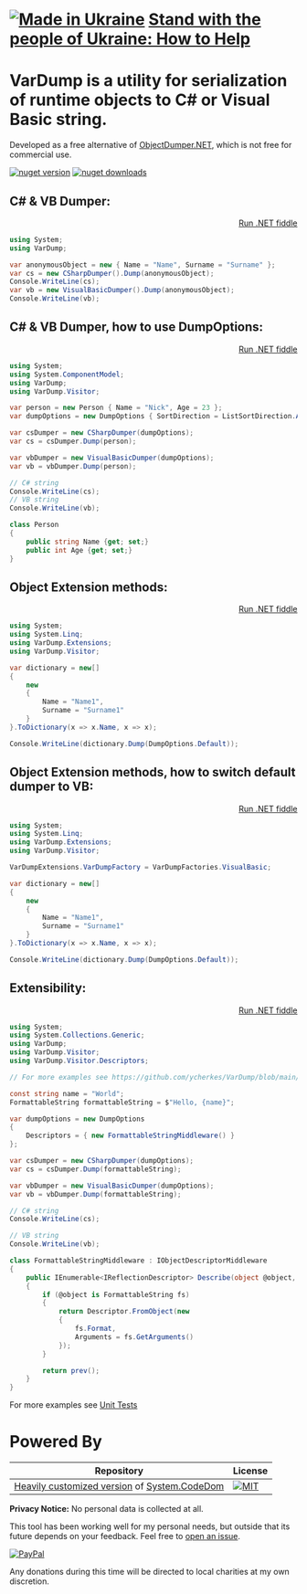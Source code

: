 # [![Made in Ukraine](https://img.shields.io/badge/made_in-ukraine-ffd700.svg?labelColor=0057b7&style=for-the-badge)](https://stand-with-ukraine.pp.ua) [Stand with the people of Ukraine: How to Help](https://stand-with-ukraine.pp.ua)

VarDump is a utility for serialization of runtime objects to C# or Visual Basic string.
===========================================================================================

Developed as a free alternative of [ObjectDumper.NET](https://github.com/thomasgalliker/ObjectDumper), which is not free for commercial use.

[![nuget version](https://img.shields.io/badge/Nuget-v0.2.14-blue)](https://www.nuget.org/packages/VarDump)
[![nuget downloads](https://img.shields.io/nuget/dt/VarDump?label=Downloads)](https://www.nuget.org/packages/VarDump)

## C# & VB Dumper:
<p align="right"><a href="https://dotnetfiddle.net/4ARhwR">Run .NET fiddle</a></p>

```csharp
using System;
using VarDump;

var anonymousObject = new { Name = "Name", Surname = "Surname" };
var cs = new CSharpDumper().Dump(anonymousObject);
Console.WriteLine(cs);
var vb = new VisualBasicDumper().Dump(anonymousObject);
Console.WriteLine(vb);
```
## C# & VB Dumper, how to use DumpOptions:
<p align="right"><a href="https://dotnetfiddle.net/CxsDtN">Run .NET fiddle</a></p>

```csharp
using System;
using System.ComponentModel;
using VarDump;
using VarDump.Visitor;

var person = new Person { Name = "Nick", Age = 23 };
var dumpOptions = new DumpOptions { SortDirection = ListSortDirection.Ascending };

var csDumper = new CSharpDumper(dumpOptions);
var cs = csDumper.Dump(person);

var vbDumper = new VisualBasicDumper(dumpOptions);
var vb = vbDumper.Dump(person);

// C# string
Console.WriteLine(cs);
// VB string
Console.WriteLine(vb);

class Person
{
	public string Name {get; set;}
	public int Age {get; set;}
}
```

## Object Extension methods:
<p align="right"><a href="https://dotnetfiddle.net/Lz9duL">Run .NET fiddle</a></p>

```csharp
using System;
using System.Linq;
using VarDump.Extensions;
using VarDump.Visitor;

var dictionary = new[]
{
    new
    {
        Name = "Name1",
        Surname = "Surname1"
    }
}.ToDictionary(x => x.Name, x => x);

Console.WriteLine(dictionary.Dump(DumpOptions.Default));
```

## Object Extension methods, how to switch default dumper to VB:
<p align="right"><a href="https://dotnetfiddle.net/sM1lML">Run .NET fiddle</a></p>

```csharp
using System;
using System.Linq;
using VarDump.Extensions;
using VarDump.Visitor;

VarDumpExtensions.VarDumpFactory = VarDumpFactories.VisualBasic;

var dictionary = new[]
{
    new
    {
        Name = "Name1",
        Surname = "Surname1"
    }
}.ToDictionary(x => x.Name, x => x);

Console.WriteLine(dictionary.Dump(DumpOptions.Default));
```

## Extensibility:
<p align="right"><a href="https://dotnetfiddle.net/hfrbo6">Run .NET fiddle</a></p>

```csharp
using System;
using System.Collections.Generic;
using VarDump;
using VarDump.Visitor;
using VarDump.Visitor.Descriptors;

// For more examples see https://github.com/ycherkes/VarDump/blob/main/test/VarDump.UnitTests/ObjectDescriptorMiddlewareSpec.cs

const string name = "World";
FormattableString formattableString = $"Hello, {name}";

var dumpOptions = new DumpOptions
{
    Descriptors = { new FormattableStringMiddleware() }
};

var csDumper = new CSharpDumper(dumpOptions);
var cs = csDumper.Dump(formattableString);

var vbDumper = new VisualBasicDumper(dumpOptions);
var vb = vbDumper.Dump(formattableString);

// C# string
Console.WriteLine(cs);

// VB string
Console.WriteLine(vb);

class FormattableStringMiddleware : IObjectDescriptorMiddleware
{
    public IEnumerable<IReflectionDescriptor> Describe(object @object, Type objectType, Func<IEnumerable<IReflectionDescriptor>> prev)
    {
        if (@object is FormattableString fs)
        {
            return Descriptor.FromObject(new
            {
                fs.Format,
                Arguments = fs.GetArguments()
            });
        }

        return prev();
    }
}
```

For more examples see [Unit Tests](https://github.com/ycherkes/VarDump/tree/main/test)

# Powered By

| Repository  | License |
| ------------- | ------------- |
| [Heavily customized version](https://github.com/ycherkes/VarDump/tree/main/src/CodeDom) of [System.CodeDom](https://github.com/dotnet/runtime/tree/main/src/libraries/System.CodeDom)  | [![MIT](https://img.shields.io/github/license/dotnet/runtime?style=flat-square)](https://github.com/dotnet/runtime/blob/main/LICENSE.TXT)  |

**Privacy Notice:** No personal data is collected at all.

This tool has been working well for my personal needs, but outside that its future depends on your feedback. Feel free to [open an issue](https://github.com/ycherkes/VarDump/issues).

[![PayPal](https://img.shields.io/badge/Donate-PayPal-ffd700.svg?labelColor=0057b7&style=for-the-badge)](https://www.paypal.com/donate/?business=KXGF7CMW8Y8WJ&no_recurring=0&item_name=Help+VarDump+become+better%21)

Any donations during this time will be directed to local charities at my own discretion.
